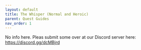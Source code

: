 ```yaml
---
layout: default
title: The Whisper (Normal and Heroic)
parent: Quest Guides
nav_order: 1
---
```


No info here. Pleas submit some over at our Discord server here: https://discord.gg/dcMBjrd
